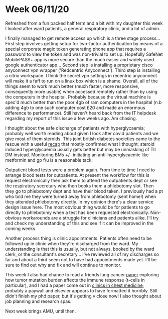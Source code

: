 # Week 06/11/20

Refreshed from a fun packed half term and a bit with my daughter this week I looked after ward patients, a general respiratory clinic, and a lot of admin.

I finally managed to get remote access up which is a three stage process... First step involves getting setup for two-factor authentication by means of a special
corporate magic token generating phone app that requires a password to view the token and was non-trivial to set up. Hopefully SafeNet MobilePASS+ app is more secure than the much easier and widely used
google authenticator app... Second step is installing a proprietary cisco anyconnect vpn wrapper ('Redcentric Anyconnect'). Third step is installing a citrix workspace. I think the
secret vpn settings in recentric anyconnect will make it a faff to run on a linux box which is a shame. Overall, all of the things seem to work much better (much faster,
more responsive, consequently more usable) when accessed remotely rather than by using the computers in the hospital. Probably because the virtual machine is spec'd
much better than the poor 4gb of ram computers in the hospital (n.b adding 4gb to one such computer cost £20 and made an enormous difference to performance). Still
haven't heard back from the IT helpdesk regarding my report of this issue a few weeks ago. Am chasing.

I thought about the safe discharge of patients with hyperglycaemia; probably well worth reading about given I look after covid patients and we give most of them
steroids. This joint british diabetes societies came to the rescue with a useful [recap]( https://www.diabetes.org.uk/resources-s3/2017-09/JBDS%20management%20of%20hyperglycaemia%20and%20steriod%20therapy_0.pdf)
that mostly confirmed what I thought; steroid induced hyperglycaemia usually gets better but may be unmasking of TII DM instead. Monitoring BMs +/- initiating
an anti-hyperglycaemic like metformin and gp f/u is a reasonable tack.

Outpatient blood tests were a problem again. From time to time I need to arrange blood tests for outpatients. At present the workflow for this is request electronically
then ask them to attend the outpatients dept or see the respiratory secretary who then books them a phlebotomy slot. Then they go to phlebotomy dept and have their
blood taken. I previously had a pt who told me they were turned away from phlebotomy (sent home!) when they attended phlebotomy directly. In my opinion there's a
clear service design issue here. The most obvious thing would be for patients to go directly to phlebotomy when a test has been requested electronically. Non-obvious
workarounds are a struggle for clinicians and patients alike. I'll try and check my understanding of this and see if it can be improved in the coming weeks.

Another process thing is clinic appointments. Patients often need to be followed up in clinic when they're discharged from the ward. My understanding is that this is
usually, but not always, booked by the ward clerk, or the consultant's secretary... I've reviewed all of my discharges so far and about a third seem not to
have had appointments made yet. I'll be sure to find out why and fix and will continue to monitor.

This week I also had chance to read a friends lung cancer [paper](https://pubmed.ncbi.nlm.nih.gov/32803172/) exploring how tumor mutation burden affects the immune
response (t-cells in particular), and I had a paper come out in [clinics in chest medicine](https://www.chestmed.theclinics.com/current), probably a paywall and
elsevier appears to have formatted it horribly. Still didn't finish my phd paper, but it's getting v close now! I also thought about job planning and research
spas.

Next week brings AMU, until then.
